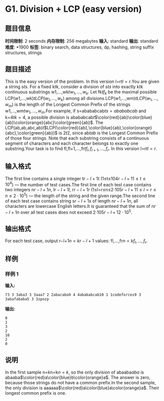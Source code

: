 # G1. Division + LCP (easy version)

## 题目信息

**时间限制**: 2 seconds
**内存限制**: 256 megabytes
**输入**: standard
**输出**: standard
**难度**: *1900
**标签**: binary search, data structures, dp, hashing, string suffix structures, strings

## 题目描述

This is the easy version of the problem. In this version l=r$t$$l=r$.You are given a string s$t$$s$. For a fixed k$t$$k$, consider a division of s$t$$s$ into exactly k$t$$k$ continuous substrings w1,…,wk$t$$w_1,\dots,w_k$. Let fk$t$$f_k$ be the maximal possible LCP(w1,…,wk)$t$$LCP(w_1,\dots,w_k)$ among all divisions.LCP(w1,…,wm)$t$$LCP(w_1,\dots,w_m)$ is the length of the Longest Common Prefix of the strings w1,…,wm$t$$w_1,\dots,w_m$.For example, if s=abababcab$t$$s=abababcab$ and k=4$t$$k=4$, a possible division is abababcab$t$$\color{red}{ab}\color{blue}{ab}\color{orange}{abc}\color{green}{ab}$. The LCP(ab,ab,abc,ab)$t$$LCP(\color{red}{ab},\color{blue}{ab},\color{orange}{abc},\color{green}{ab})$ is 2$t$$2$, since ab$t$$ab$ is the Longest Common Prefix of those four strings. Note that each substring consists of a continuous segment of characters and each character belongs to exactly one substring.Your task is to find fl,fl+1,…,fr$t$$f_l,f_{l+1},\dots,f_r$. In this version l=r$t$$l=r$.

## 输入格式

The first line contains a single integer t$r-l+1$$t$ (1≤t≤104$r-l+1$$1 \le t \le 10^4$) — the number of test cases.The first line of each test case contains two integers n$r-l+1$$n$, l$r-l+1$$l$, r$r-l+1$$r$ (1≤l=r≤n≤2⋅105$r-l+1$$1 \le l = r \le n \le 2 \cdot 10^5$) — the length of the string and the given range.The second line of each test case contains string s$r-l+1$$s$ of length n$r-l+1$$n$, all characters are lowercase English letters.It is guaranteed that the sum of n$r-l+1$$n$ over all test cases does not exceed 2⋅105$r-l+1$$2\cdot 10^5$.

## 输出格式

For each test case, output r−l+1$n=k$$r-l+1$ values: fl,…,fr$n=k$$f_l,\dots,f_r$.

## 样例

### 样例 1

**输入:**
```
73 3 3aba3 3 3aaa7 2 2abacaba9 4 4abababcab10 1 1codeforces9 3 3abafababa5 3 3zpozp
```

**输出:**
```
0
1
3
2
10
2
0
```

## 说明

In the first sample n=kn=k$n=k$, so the only division of abaaba$aba$ is abaaba$\color{red}a\color{blue}b\color{orange}a$. The answer is zero, because those strings do not have a common prefix.In the second sample, the only division is aaaaaa$\color{red}a\color{blue}a\color{orange}a$. Their longest common prefix is one.

